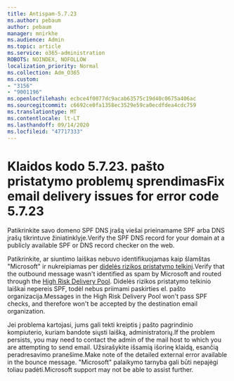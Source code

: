 ```yaml
---
title: Antispam-5.7.23
ms.author: pebaum
author: pebaum
manager: mnirkhe
ms.audience: Admin
ms.topic: article
ms.service: o365-administration
ROBOTS: NOINDEX, NOFOLLOW
localization_priority: Normal
ms.collection: Adm_O365
ms.custom:
- "3156"
- "9001196"
ms.openlocfilehash: ecbce4f0077dc9acab63575c19d40c0675a406ac
ms.sourcegitcommit: c6692ce0fa1358ec3529e59ca0ecdfdea4cdc759
ms.translationtype: MT
ms.contentlocale: lt-LT
ms.lasthandoff: 09/14/2020
ms.locfileid: "47717333"
---
```

# <a name="fix-email-delivery-issues-for-error-code-5723"></a><span data-ttu-id="2a40f-102">Klaidos kodo 5.7.23. pašto pristatymo problemų sprendimas</span><span class="sxs-lookup"><span data-stu-id="2a40f-102">Fix email delivery issues for error code 5.7.23</span></span>

<span data-ttu-id="2a40f-103">Patikrinkite savo domeno SPF DNS įrašą viešai prieinamame SPF arba DNS įrašų tikrintuve žiniatinklyje.</span><span class="sxs-lookup"><span data-stu-id="2a40f-103">Verify the SPF DNS record for your domain at a publicly available SPF or DNS record checker on the web.</span></span>

<span data-ttu-id="2a40f-104">Patikrinkite, ar siuntimo laiškas nebuvo identifikuojamas kaip šlamštas "Microsoft" ir nukreipiamas per [didelės rizikos pristatymo telkinį](https://docs.microsoft.com/microsoft-365/security/office-365-security/high-risk-delivery-pool-for-outbound-messages).</span><span class="sxs-lookup"><span data-stu-id="2a40f-104">Verify that the outbound message wasn't identified as spam by Microsoft and routed through the [High Risk Delivery Pool](https://docs.microsoft.com/microsoft-365/security/office-365-security/high-risk-delivery-pool-for-outbound-messages).</span></span> <span data-ttu-id="2a40f-105">Didelės rizikos pristatymo telkinio laiškai nepereis SPF, todėl nebus priimami paskirties el. pašto organizacija.</span><span class="sxs-lookup"><span data-stu-id="2a40f-105">Messages in the High Risk Delivery Pool won't pass SPF checks, and therefore won't be accepted by the destination email organization.</span></span>

<span data-ttu-id="2a40f-106">Jei problema kartojasi, jums gali tekti kreiptis į pašto pagrindinio kompiuterio, kuriam bandote siųsti laišką, administratorių.</span><span class="sxs-lookup"><span data-stu-id="2a40f-106">If the problem persists, you may need to contact the admin of the mail host to which you are attempting to send email.</span></span> <span data-ttu-id="2a40f-107">Užsirašykite išsamią išorinę klaidą, esančią peradresavimo pranešime.</span><span class="sxs-lookup"><span data-stu-id="2a40f-107">Make note of the detailed external error available in the bounce message.</span></span> <span data-ttu-id="2a40f-108">"Microsoft" palaikymo tarnyba gali būti nepajėgi toliau padėti.</span><span class="sxs-lookup"><span data-stu-id="2a40f-108">Microsoft support may not be able to assist further.</span></span>
